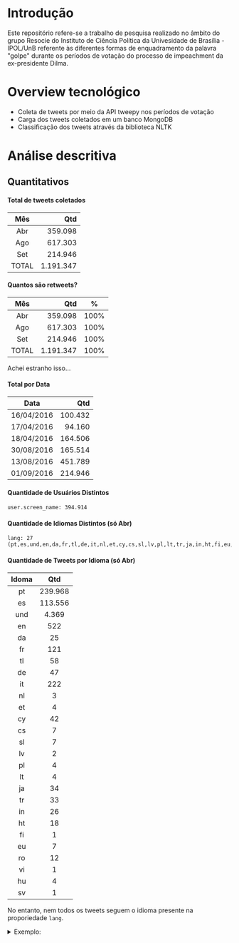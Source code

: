 Introdução
==========

Este repositório refere-se a trabalho de pesquisa realizado no âmbito do grupo Resocie do Instituto de Ciência Política da Univesidade de Brasília - IPOL/UnB referente às diferentes formas de enquadramento da palavra "golpe" durante os períodos de votação do processo de impeachment da ex-presidente Dilma.

Overview tecnológico
====================

* Coleta de tweets por meio da API tweepy nos períodos de votação
* Carga dos tweets coletados em um banco MongoDB
* Classificação dos tweets através da biblioteca NLTK

Análise descritiva
===================

Quantitativos
-------------

#### Total de tweets coletados

|Mês|Qtd|
|:--:|--:|
|Abr|359.098|
|Ago|617.303| 
|Set|214.946|
|TOTAL|1.191.347|

#### Quantos são retweets?

|Mês|Qtd|%|
|:--:|--:|:--:|
|Abr|359.098|100%|
|Ago|617.303|100%|
|Set|214.946|100%|
|TOTAL|1.191.347|100%|

Achei estranho isso...

#### Total por Data

|Data|Qtd|
|:---:|---:|
|16/04/2016|100.432|
|17/04/2016|94.160|
|18/04/2016|164.506|
|30/08/2016|165.514|
|13/08/2016|451.789|
|01/09/2016|214.946|

#### Quantidade de Usuários Distintos
```
user.screen_name: 394.914
```
#### Quantidade de Idiomas Distintos (só Abr)
```
lang: 27 (pt,es,und,en,da,fr,tl,de,it,nl,et,cy,cs,sl,lv,pl,lt,tr,ja,in,ht,fi,eu,ro,vi,hu,sv)
```
#### Quantidade de Tweets por Idioma (só Abr)

|Idoma|Qtd|
|:-----:|:---:|
|pt|239.968|
|es|113.556|
|und|4.369|
|en|522|
|da|25|
|fr|121|
|tl|58|
|de|47|
|it|222|
|nl|3|
|et|4|
|cy|42|
|cs|7|
|sl|7|
|lv|2|
|pl|4|
|lt|4|
|ja|34|
|tr|33|
|in|26|
|ht|18|
|fi|1|
|eu|7|
|ro|12|
|vi|1|
|hu|4|
|sv|1|

No entanto, nem todos os tweets seguem o idioma presente na proporiedade `lang`. 

<details><summary>Exemplo:</summary><p>
```
{
	"_id" : ObjectId("5828533ea6e51390b3cac0ee"),
	"created_at" : "Mon Apr 18 19:30:24 +0000 2016",
	"id" : NumberLong("722145272797659140"),
	"id_str" : "722145272797659140",
	"text" : "RT @pdevechi: Haja mortadela!! https://t.co/9JawQ1zyaO",
	(…)
	"user" : {
		"id" : 14692201,
		"id_str" : "14692201",
		"name" : "Fabio Moraes ن",
		"screen_name" : "fabiomoraes",
		(…)
	},
	"geo" : null,
	"coordinates" : null,
	"place" : null,
	"contributors" : null,
	"retweeted_status" : {
		"created_at" : "Mon Apr 18 19:22:39 +0000 2016",
		"id" : NumberLong("722143323670970369"),
		"id_str" : "722143323670970369",
		"text" : "Haja mortadela!! https://t.co/9JawQ1zyaO",
		(…)
		"user" : {
			"id" : 114356391,
			"id_str" : "114356391",
			"name" : "Joga Bosta no Xico",
			"screen_name" : "pdevechi",
			(…)
		},
		"geo" : null,
		"coordinates" : null,
		"place" : null,
		"contributors" : null,
		"quoted_status_id" : NumberLong("722142904660176896"),
		"quoted_status_id_str" : "722142904660176896",
		"quoted_status" : {
			"created_at" : "Mon Apr 18 19:20:59 +0000 2016",
			"id" : NumberLong("722142904660176896"),
			"id_str" : "722142904660176896",
			"text" : "Boulos: golpe terá 'resistência popular intransigente' | Brasil 24/7 https://t.co/QUydboQCCT via @brasil247",
			(…)
			"user" : {
				"id" : 248890506,
				"id_str" : "248890506",
				"name" : "Brasil 247",
				"screen_name" : "brasil247",
				(…)
			},
			"geo" : null,
			"coordinates" : null,
			"place" : null,
			"contributors" : null,
			"is_quote_status" : false,
			"retweet_count" : 0,
			"favorite_count" : 0,
			"entities" : {
				(…)
			},
			"favorited" : false,
			"retweeted" : false,
			"possibly_sensitive" : false,
			"filter_level" : "low",
			"lang" : "pt"
		},
		"is_quote_status" : true,
		"retweet_count" : 1,
		"favorite_count" : 1,
		"entities" : {
			(…)
		},
		"favorited" : false,
		"retweeted" : false,
		"possibly_sensitive" : false,
		"filter_level" : "low",
		"lang" : "sv"
	},
	"is_quote_status" : true,
	"retweet_count" : 0,
	"favorite_count" : 0,
	"entities" : {
		(…)
	},
	"favorited" : false,
	"retweeted" : false,
	"possibly_sensitive" : false,
	"filter_level" : "low",
	"lang" : "sv",                    <---------------------
	"timestamp_ms" : "1461007824502",
}

```
</p></details>

#### Quantidade de Tweets Distintos que foram retweetados

|Tweets Originais|Retweets|
|---:|--:|
|150.486 (13%)|1.191.347|

### Tweets mais retweetados

#### Tweets mais retweetados, geral

|Qtd Retweets|Usuário|Texto|
|:--:|:--:|:--|
|10344|dilmabr|O golpe é contra o povo e a Nação. É misógino. É homofóbico. É racista. É a imposição da intolerância, preconceito, violência #LutarSempre|
|7170|liliantintori|Que hable la calle, y que hable la calle con gente, y que hable la calle en paz y que hable la calle en democracia. https://t.co/Ed0q5ASztp|
|6810|dilmabr|Um carinhoso abraço a todo povo brasileiro, que compartilha comigo a crença na democracia e o sonho da justiça #LutarSempre|
|4268|CFKArgentina|Se consumó en Brasil el golpe institucional: Nueva forma de violentar la soberanía popular. #dilmarousseff|
|3920|diImabr|Hoje nossa democracia foi ferida. O Brasil perdeu. Eu perdi. Mas eu detestaria estar no lugar dos que me venceram. A luta está só começando.|
|3637|NicolasMaduro|Toda la Solidaridad con @dilmabr y el PueblodeBrasil,condenamos el GolpeOligárquico de la derecha¡Quién Lucha Vence! https://t.co/0MkBrgsTwE|
|3451|ricardope|Tem dois grupos comemorando o GOLPE contra Dilma: os que vão tirar direitos dos trabalhadores e os que ainda não sabem que vão perdê-los.|
|3149|evoespueblo|Condenamos el golpe parlamentario contra la democracia brasileña. Acompañamos a Dilma, Lula y su pueblo en esta hora difícil. #FuerzaDilma|
|3016|dilmabr|O golpe é contra os movimentos sociais e sindicais e contra os que lutam por direitos em todas as suas acepções #LutarSempre|
|2979|leandraleal|Estou extremamente triste e decepcionada com essa farsa. Feliz é aquele que acredita que isso foi justo, que isso ñ é um golpe.|


#### Tweets mais retweetados, mês a mês.

**Abril**

|Qtd Retweets|Usuário|Texto|
|:--:|:--:|:--|
|1562|luscas|golpe é o q eu gasto com xerox todo mes|
|1490|hramosallup|Régimen moribundo tilda d \"golpe a la democracia brasileña\" juicio a Dilma Rousseff. Resto combo (Ortega,Evo,Correa y castros)no ha opinado.|
|1304|hramosallup|Ganó Brasil. Poco a poco la democracia latinoamericana va diluyendo sus pesadillas.|
|1178|EugenioDerbez|Ahora la naturaleza golpeó a nuestros hermanos de Ecuador, mis oraciones están con ustedes 🙏🏼|
|1157|jeanwyllys_real|\"Em nome da população LGBT, do povo negro exterminado nas periferias, dos trabalhadores da cultura, dos sem-teto/terra, voto NÃO AO GOLPE!\"|
|1116|matheuss_pe|ATENÇÃO!!!! NOVO GOLPE NA PRAÇA!!!! https://t.co/xjF1jMkidU|
|1073|dukechargista|Uma dúvida: o \"Tchau, Querida\" se refere à Dilma ou a Democracia?|
|1004|evoespueblo|No al golpe congresal. Defendamos la democracia del Brasil, su liderazgo regional y la estabilidad de América Latina.|
|925|diImabr|PRONUNCIAMENTO À NAÇÃO CONTRA O GOLPE!\nhttps://t.co/SO4umYBhwT|
|809|RitaLisauskas|O cara foi no microfone, dedicou o voto ao torturador-mor de 64, louvou o golpe de 2016 e cês tão chocados é com o cuspe? Esse país tá louco|

**Agosto**

|Qtd Retweets|Usuário|Texto|
|:--:|:--:|:--|
|8362|dilmabr|O golpe é contra o povo e a Nação. É misógino. É homofóbico. É racista. É a imposição da intolerância, preconceito, violência #LutarSempre|
|5449|dilmabr|Um carinhoso abraço a todo povo brasileiro, que compartilha comigo a crença na democracia e o sonho da justiça #LutarSempre|
|3740|diImabr|Hoje nossa democracia foi ferida. O Brasil perdeu. Eu perdi. Mas eu detestaria estar no lugar dos que me venceram. A luta está só começando.|
|3535|CFKArgentina|Se consumó en Brasil el golpe institucional: Nueva forma de violentar la soberanía popular. #dilmarousseff|
|3267|ricardope|Tem dois grupos comemorando o GOLPE contra Dilma: os que vão tirar direitos dos trabalhadores e os que ainda não sabem que vão perdê-los.|
|2743|dilmabr|O golpe é contra os movimentos sociais e sindicais e contra os que lutam por direitos em todas as suas acepções #LutarSempre|
|2718|leandraleal|Estou extremamente triste e decepcionada com essa farsa. Feliz é aquele que acredita que isso foi justo, que isso ñ é um golpe.|
|2621|NicolasMaduro|Toda la Solidaridad con @dilmabr y el PueblodeBrasil,condenamos el GolpeOligárquico de la derecha¡Quién Lucha Vence! https://t.co/0MkBrgsTwE|
|2334|evoespueblo|Condenamos el golpe parlamentario contra la democracia brasileña. Acompañamos a Dilma, Lula y su pueblo en esta hora difícil. #FuerzaDilma|
|2250|evoespueblo|Si prospera golpe parlamentario contra gobierno democrático de @dilmabr, Bolivia convocará a su embajador. Defendamos la democracia y la paz|

**Setembro**

|Qtd Retweets|Usuário|Texto|
|:--:|:--:|:--|
|7170|liliantintori|Que hable la calle, y que hable la calle con gente, y que hable la calle en paz y que hable la calle en democracia. https://t.co/Ed0q5ASztp|
|2578|MichelPesquera|Mi solidaridad y respeto a todos los venezolanos que hoy luchan por su libertad y su democracia enhorabuena!!! https://t.co/iq5Ivsk9rB|
|2023|Albert_Rivera|Todo mi apoyo a los cientos de miles de venezolanos que hoy tomaron Caracas, pidiendo democracia y libertad ¡Fuerza! https://t.co/a6PugU6zs8|
|1982|dilmabr|O golpe é contra o povo e a Nação. É misógino. É homofóbico. É racista. É a imposição da intolerância, preconceito, violência #LutarSempre|
|1884|MariaCorinaYA|Pero este #1S hay una diferencia respecto a 1958: esta será la última dictadura. Vzla conquista la democracia https://t.co/3TKrNCs1Bg|
|1361|dilmabr|Um carinhoso abraço a todo povo brasileiro, que compartilha comigo a crença na democracia e o sonho da justiça #LutarSempre|
|1292|MariaCorinaYA|Pero este #1S hay una diferencia respecto a 1958: esta será la última dictadura. Vzla conquista la democracia https://t.co/rvzkFyi3WI|
|1208|InfoVzlaNet|Grande, grande Venezuela, los paranoicos hablando de golpe violento y el pueblo hablo claro y fuerte PACIFICAMENTE https://t.co/s9GmHKaHoe|
|1063|MariaCorinaYA|Gral @vladimirpadrino, sobre su conciencia descansa paz d la República.Los venezolanos y democracia internac. vigilan respeto a Constitución|
|1039|leandraleal|Se vc acha q artista q é contra o golpe foi comprado pela lei rouanet, 1o #foratemer, 2o pesquise a lei, 3o minha ideologia ñ esta a venda|

#### Quantidade de Tweets por Termos (só Abr)

|Termo|Qtd|
|:--|--:|
|golp|171.140|
|golpe|166.924|
|golpistas|3.603|
|demo|97.133|
|democr|94.114|
|democracia|91.318|
|democr.*golp|7.022|
|golp.*democr|10.645|

#### Termos mais Recorrentes (só Abr)

|Termo|Qtd|
|:--:|--:|
|de|184.008|
|a|133.356|
|o|128.919|
|golpe|128.591|
|que|92.818|
|e|81.227|
|la|70.977|
|democracia|70.484|
|é|60.104|
|da|55.557|
|do|54.606|
|contra|50.385|
||49.224|
|en|46.026|
|no|43.262|
|não|40.166|
|Brasil|36.361|
|y|34.788|
|el|33.794|
|em|31.785|
|se|29.344|
|por|28.667|
|O|27.312|
|para|27.225|
|um|25.710|
|un|25.366|
|Golpe|24.900|
|na|24.429|
|Dilma|24.064|
|vai|23.370|
|es|23.123|
|com|20.387|
|pela|19.892|
|A|18.010|
|los|17.390|
|ter|16.973|
|q|16.948|
|ao|16.024|
|dos|15.676|
|GOLPE|15.573|

#### Hashtags mais recorrentes (Geral)

|Hashtag|Qtd
|:--:|--:|
||852752|
|LutarSempre|35118|
|ImpeachmentDay|19099|
|PelaDemocracia|9530|
|ForaTemer|8291|
|DilmaRousseff|7518|
|1S|7111|
|DilmaFicaGolpeSai|6032|
|dilmarousseff|5735|
|RespeiteAsUrnas|5494|
|Brasil|5441|
|GolpeAquiNãoPassa|5307|
|NoAlGolpeADilma|5267|
|FuerzaDilma|4202|
|impeachmentday|3752|
|ChavismoQuierePaz|3738|
|Impeachment|3620|
|LatinoaméricaConDilma|3597|
|NaoVaiTerGolpe|3447|
|AlutaComeçou|2714|

#### Hashtags mais recorrentes em Abril

|Hashtag|Qtd
|:--:|--:|
||267687|
|DilmaFicaGolpeSai|6032|
|RespeiteAsUrnas|5494|
|GolpeAquiNãoPassa|5307|
|NoAlGolpeADilma|5261|
|ImpeachmentDay|3885|
|NaoVaiTerGolpe|3429|
|AlutaComeçou|2714|
|Impeachment|2712|
|Brasil|2072|
|GolpeAquiNaoPassa|1871|
|ElMundoConDilma|1639|
|ALutaComeçou|1483|
|NãoVaiTerGolpe|1223|
|OBrasilPrecisa|770|
|ForaDilmaFueraMaduro|675|
|InternetJusta|492|
|BrasilContraOGolpe|491|
|ALutaContinua|470|
|ondeOsFracosNaoTêmVez|464|

#### Hashtags mais recorrentes em Agosto

|Hashtag|Qtd
|:--:|--:|
||438822|
|LutarSempre|30202|
|ImpeachmentDay|14555|
|PelaDemocracia|9433|
|ForaTemer|6541|
|DilmaRousseff|6148|
|dilmarousseff|4872|
|impeachmentday|3493|
|FuerzaDilma|3101|
|Brasil|2234|
|investiduraRajoy|2116|
|CadenaNacional", "1SepCalleHastaQueSeVaya|1695|
|Golpe|1678|
|1S|1563|
|JN|1422|
|ChavismoEsCalleYPaz|1408|
|impeachment|1335|
|foratemer|1295|
|LaCalleEsChavista|1141|
|democracia", "Golpe", "Brasil|1036|

Ish. Tem um problema aí em cima. Depois eu corrijo.

#### Hashtags mais recorrentes em Setembro

|Hashtag|Qtd
|:--:|--:|
||146243|
|1S|5548|
|LutarSempre|4916|
|ChavismoQuierePaz|3738|
|LatinoaméricaConDilma|3597|
|1SeptReclamoDeLibertad|1928|
|ForaTemer|1742|
|SomosTodosGolpistas|1669|
|DilmaRousseff|1181|
|Brasil|1135|
|foratemer|1098|
|RT|999|
|FuerzaDilma|975|
|dilmarousseff|850|
|Uruguay", "Brasil|843|
|Venezuela|663|
|ImpeachmentDay|659|
|ElChavismoQuierePaz|650|
|PuebloComunicador", "ChavismoQuierePaz|614|
|DeOlhoNoSTF|567|


# Classificação

Testamos a acurácia com diferentes bases de treinamento:

1. AmostraAGOSTO - AMOSTRAAGO10003110-2.csv (Planilha do Google v20161111)
2. AmostraABRIL-AriadneeMarisaREVIS2.utf8.csv
3. AmostraAGOSTOREVIS1411.utf8.csv
4. textos-preclassificados-abril-e-agosto-2016111.csv (AmostraABRIL-AriadneeMarisaREVIS2.xls+AmostraAGOSTOREVIS1411.xls)
5. AmostraABRIL-AriadneeMarisaREDUZIDA.utf8.csv 


## Classificação em termos de Apoio

#### Testes de Acurácia

|Base de Treinamento|#Pros|#Contras|#Indiferente|Acurácia|
|:--|--:|--:|--:|:--:|
|1|133|655|195|49.39%|
|2|166|667|137|65.98%|
|3|137|656|188|49.59%|
|4|303|1323|325|48.26%|
|5|167|267|137|60.41%|

#### Classificação com arquivo 2

|Cenário|# Textos|Tempo|# Pró|# Contra|# Indefinido|
|:--|--:|:--:|--:|--:|--:|
|Todos os tweets de Abr|359.098|17:16.73|49.778 (14%)|254.180 (71%)|55.140 (15%)|
|Todos de Abr só os com 'golp'|247.839|04:08.84|40.366 (16%)|162.769 (66%)|44.704 (18%)|
|Abr+Ago só os com 'golp'|785.551|14:13.94|143.891 (18%)|505.791 (64%)|135.869 (17%)|

## Classificação em termos de Enquadramento

#### Testes de Acurácia

|Base|#Dem|#Eco|#Min|#Cor|#Int|#Ide|#Cot|#Mid|#His|#Mob|#Ofe|#Out|Acurácia|
|:--|--:|--:|--:|--:|--:|--:|--:|--:|--:|--:|--:|--:|--:|:--:|
|1|211|28|22|52|45|134|91|73|57|46|0|224|14.00%|
|2|187|34|20|68|52|36|76|59|39|129|52|218|14.69%|
|3|204|30|22|51|47|46|88|67|66|44|106|210|17.26%|
|4|391|64|42|119|99|82|164|126|105|173|158|428|17.69%|
|5|103|22|10|40|27|22|64|28|19|60|37|139|16.43%|

#### Classificação com arquivo 4

|Cenário|Total de Twets|Total Classificado ('golp')|
|:--|--:|--:|
|Só Abr|359.098|247.839|
|Abr+Ago|1.191.347|803.941|

Distribuição da classe de maior probabilidade:

|Classe|Só Abr|Abr+Ago|
|:--:|--:|--:|
|MINORIAS|60.953|139.852|
|INTERNACIONAL|32.456|140.105|
|HISTORIA|31.128|119.381|
|ECONOMIA|21.834|57.723|
|MOBILIZACAO|18.867|33.089|
|IDEOLOGIA|18.729|93.549|
|OUTROS|16.664|12.280|
|DEMOCRACIA|13.913|93.549|
|COTIDIANO|12.000|41.251|
|OFENSAS|7.511|263.90|
|MIDIA|7.376|26.158|
|CORRUPCAO|6.408|46.472|

Lembram que o algoritmo de classificação, na verdade, calcula a probabilidade de cada uma das classes e aponta aquela com maior valor? Pois é, eu somei todas as probabilidades de cada classe. Vejam abaixo. 

|Enquadramento|∑Probabilidade|
|:--|--:|
|CORRUPCAO|60101.098497207546|
|COTIDIANO|40882.65259785218|
|DEMOCRACIA|56122.21306812528|
|ECONOMIA|75491.73388663886|
|HISTORIA|117251.04461587015|
|IDEOLOGIA|82426.73380597659|
|INTERNACIONAL|97365.68430156795|
|MIDIA|44937.85497099285|
|MINORIAS|124484.76946453906|
|MOBILIZACAO|36989.14343670376|
|OFENSAS|46429.29648471466|
|OUTROS|21458.774869916313|

Significa que, no geral, a classe que ganhou maior probabilidade global de enquadramento foi CORRUPCAO, seguida de COTIDIANO etc.

Fiz o mesmo para a classificação sobre o apoio ao impeachment.

|Apoio|∑Probabilidade|
|:--|--:|
|CONTRA|427846.87994303973|
|INDEFINIDO|186325.4502970152|
|PRO|171378.66976033096|


Ainda tem muito o que ser feito, como:

* ~~Agregar os dados também do período de agosto~~
* Ajustar a geração de features pra classificação
* ~~Balancear as quantidades de cada categoria na base de treinamento.~~
 - Não balanceou, mas já deu uma melhorada boa no arquivo `AmostraABRIL-AriadneeMarisaREDUZIDA`. Infelizmente, não impactou no resultado.
* Consultas georeferenciadas
* ~~Confirmar se carga da base de treinamentos está inserindo corpus em mais de uma chave.~~
  - Não estava. Foi corrigido. 
* Refazer testes de acurácia apos correção do item acima.